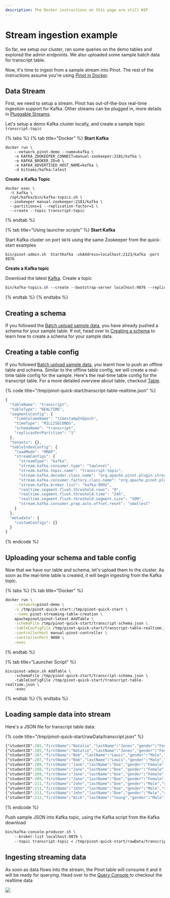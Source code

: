 ```yaml
---
description: The Docker instructions on this page are still WIP
---
```


# Stream ingestion example

So far, we setup our cluster, ran some queries on the demo tables and explored the admin endpoints. We also uploaded some sample batch data for transcript table.

Now, it's time to ingest from a sample stream into Pinot. The rest of the instructions assume you're using [Pinot in Docker](https://docs.pinot.apache.org/basics/getting-started/advanced-pinot-setup).

## Data Stream

First, we need to setup a stream. Pinot has out-of-the-box real-time ingestion support for Kafka. Other streams can be plugged in, more details in [Pluggable Streams](../../developers/plugin-architecture/write-custom-plugins/write-your-stream.md).

Let's setup a demo Kafka cluster locally, and create a sample topic `transcript-topic`

{% tabs %}
{% tab title="Docker" %}
**Start Kafka**

```
docker run \
    --network pinot-demo --name=kafka \
    -e KAFKA_ZOOKEEPER_CONNECT=manual-zookeeper:2181/kafka \
    -e KAFKA_BROKER_ID=0 \
    -e KAFKA_ADVERTISED_HOST_NAME=kafka \
    -d bitnami/kafka:latest
```

**Create a Kafka Topic**

```
docker exec \
  -t kafka \
  /opt/kafka/bin/kafka-topics.sh \
  --zookeeper manual-zookeeper:2181/kafka \
  --partitions=1 --replication-factor=1 \
  --create --topic transcript-topic
```
{% endtab %}

{% tab title="Using launcher scripts" %}
**Start Kafka**

Start Kafka cluster on port `9876` using the same Zookeeper from the quick-start examples

```
bin/pinot-admin.sh  StartKafka -zkAddress=localhost:2123/kafka -port 9876
```

**Create a Kafka topic**

Download the latest [Kafka](https://kafka.apache.org/quickstart#quickstart\_download). Create a topic

```css
bin/kafka-topics.sh --create --bootstrap-server localhost:9876 --replication-factor 1 --partitions 1 --topic transcript-topic
```
{% endtab %}
{% endtabs %}

## Creating a schema

If you followed the [Batch upload sample data](pushing-your-data-to-pinot.md), you have already pushed a schema for your sample table. If not, head over to [Creating a schema](../data-import/pinot-stream-ingestion/#create-schema-configuration) to learn how to create a schema for your sample data.

## Creating a table config

If you followed [Batch upload sample data](pushing-your-data-to-pinot.md), you learnt how to push an offline table and schema. Similar to the offline table config, we will create a real-time table config for the sample. Here's the real-time table config for the transcript table. For a more detailed overview about table, checkout [Table](../components/table.md).

{% code title="/tmp/pinot-quick-start/transcript-table-realtime.json" %}
```javascript
{
  "tableName": "transcript",
  "tableType": "REALTIME",
  "segmentsConfig": {
    "timeColumnName": "timestampInEpoch",
    "timeType": "MILLISECONDS",
    "schemaName": "transcript",
    "replicasPerPartition": "1"
  },
  "tenants": {},
  "tableIndexConfig": {
    "loadMode": "MMAP",
    "streamConfigs": {
      "streamType": "kafka",
      "stream.kafka.consumer.type": "lowlevel",
      "stream.kafka.topic.name": "transcript-topic",
      "stream.kafka.decoder.class.name": "org.apache.pinot.plugin.stream.kafka.KafkaJSONMessageDecoder",
      "stream.kafka.consumer.factory.class.name": "org.apache.pinot.plugin.stream.kafka20.KafkaConsumerFactory",
      "stream.kafka.broker.list": "kafka:9092",
      "realtime.segment.flush.threshold.rows": "0",
      "realtime.segment.flush.threshold.time": "24h",
      "realtime.segment.flush.threshold.segment.size": "50M",
      "stream.kafka.consumer.prop.auto.offset.reset": "smallest"
    }
  },
  "metadata": {
    "customConfigs": {}
  }
}
```
{% endcode %}

## Uploading your schema and table config

Now that we have our table and schema, let's upload them to the cluster. As soon as the real-time table is created, it will begin ingesting from the Kafka topic.

{% tabs %}
{% tab title="Docker" %}
```bash
docker run \
    --network=pinot-demo \
    -v /tmp/pinot-quick-start:/tmp/pinot-quick-start \
    --name pinot-streaming-table-creation \
    apachepinot/pinot:latest AddTable \
    -schemaFile /tmp/pinot-quick-start/transcript-schema.json \
    -tableConfigFile /tmp/pinot-quick-start/transcript-table-realtime.json \
    -controllerHost manual-pinot-controller \
    -controllerPort 9000 \
    -exec
```
{% endtab %}

{% tab title="Launcher Script" %}
```
bin/pinot-admin.sh AddTable \
    -schemaFile /tmp/pinot-quick-start/transcript-schema.json \
    -tableConfigFile /tmp/pinot-quick-start/transcript-table-realtime.json \
    -exec
```
{% endtab %}
{% endtabs %}

## Loading sample data into stream

Here's a JSON file for transcript table data:

{% code title="/tmp/pinot-quick-start/rawData/transcript.json" %}
```css
{"studentID":205,"firstName":"Natalie","lastName":"Jones","gender":"Female","subject":"Maths","score":3.8,"timestampInEpoch":1571900400000}
{"studentID":205,"firstName":"Natalie","lastName":"Jones","gender":"Female","subject":"History","score":3.5,"timestampInEpoch":1571900400000}
{"studentID":207,"firstName":"Bob","lastName":"Lewis","gender":"Male","subject":"Maths","score":3.2,"timestampInEpoch":1571900400000}
{"studentID":207,"firstName":"Bob","lastName":"Lewis","gender":"Male","subject":"Chemistry","score":3.6,"timestampInEpoch":1572418800000}
{"studentID":209,"firstName":"Jane","lastName":"Doe","gender":"Female","subject":"Geography","score":3.8,"timestampInEpoch":1572505200000}
{"studentID":209,"firstName":"Jane","lastName":"Doe","gender":"Female","subject":"English","score":3.5,"timestampInEpoch":1572505200000}
{"studentID":209,"firstName":"Jane","lastName":"Doe","gender":"Female","subject":"Maths","score":3.2,"timestampInEpoch":1572678000000}
{"studentID":209,"firstName":"Jane","lastName":"Doe","gender":"Female","subject":"Physics","score":3.6,"timestampInEpoch":1572678000000}
{"studentID":211,"firstName":"John","lastName":"Doe","gender":"Male","subject":"Maths","score":3.8,"timestampInEpoch":1572678000000}
{"studentID":211,"firstName":"John","lastName":"Doe","gender":"Male","subject":"English","score":3.5,"timestampInEpoch":1572678000000}
{"studentID":211,"firstName":"John","lastName":"Doe","gender":"Male","subject":"History","score":3.2,"timestampInEpoch":1572854400000}
{"studentID":212,"firstName":"Nick","lastName":"Young","gender":"Male","subject":"History","score":3.6,"timestampInEpoch":1572854400000}
```
{% endcode %}

Push sample JSON into Kafka topic, using the Kafka script from the Kafka download

```css
bin/kafka-console-producer.sh \
    --broker-list localhost:9876 \
    --topic transcript-topic < /tmp/pinot-quick-start/rawData/transcript.json
```

## Ingesting streaming data

As soon as data flows into the stream, the Pinot table will consume it and it will be ready for querying. Head over to the [Query Console ](http://localhost:9000/query)to checkout the realtime data

![](../../.gitbook/assets/Pinot\_query\_transcript\_table.png)
